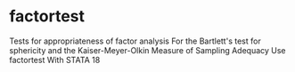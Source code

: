 # factortest
Tests for appropriateness of factor analysis For the Bartlett's test for sphericity and the Kaiser-Meyer-Olkin Measure of Sampling Adequacy Use factortest With STATA 18
